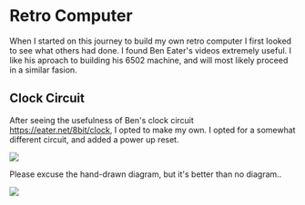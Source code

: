 # Retro Computer
When I started on this journey to build my own retro computer I first looked to see what others had done.
I found Ben Eater's videos extremely useful.
I like his aproach to building his 6502 machine, and will most likely proceed in a similar fasion.


## Clock Circuit
After seeing the usefulness of Ben's clock circuit https://eater.net/8bit/clock, I opted to make my own.
I opted for a somewhat different circuit, and added a power up reset.

<image src="ClockCircuit.jpg"/>

Please excuse the hand-drawn diagram, but it's better than no diagram..

<image src="CircuitDiagram.png"/>
